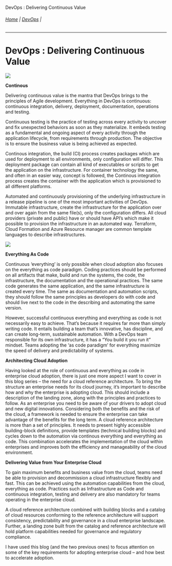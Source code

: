 DevOps :  Delivering Continuous Value  

###### [Home](https://github.com/RyKaj/Documentation/blob/master/README.md) | [DevOps](https://github.com/RyKaj/Documentation/tree/master/DevOps/README.md) |
------------

DevOps :  Delivering Continuous Value
===========================================================


![](attachments/463520991/463520995.png)
 

**Continous**

Delivering continuous value is the mantra that DevOps brings to the principles of Agile development. Everything in DevOps is continuous: continuous integration, delivery, deployment, documentation, operations and testing.

Continuous testing is the practice of testing across every activity to uncover and fix unexpected behaviors as soon as they materialize. It embeds testing as a fundamental and ongoing aspect of every activity through the application lifecycle, from requirements through production. The objective is to ensure the business value is being achieved as expected.

Continous integration, the build (CI) process creates packages which are used for deployment to all environments, only configuration will differ. This deployment package can contain all kind of executables or scripts to get the application on the infrastructure. For container technology the same, and often in an easier way, concept is followed, the Continous integration process creates the container with the application which is provisioned to all different platforms.

Automated and continuously provisioning of the underlying infrastructure in a release pipeline is one of the most important activities of DevOps. Immutable infrastructure, create the infrastructure for the application over and over again from the same file(s), only the configuration differs. All cloud providers (private and public) have or should have API’s which make it possible to provision the infrastructure in an automated way. Terraform, Cloud Formation and Azure Resource manager are common template languages to describe infrastructures.

![](https://labs.sogeti.com/wp-content/uploads/2019/10/epm-blog-3-1024x230.png)

  

**Everything As Code**

Continuous ‘everything’ is only possible when cloud adoption also focuses on the everything as code paradigm. Coding practices should be performed on all artifacts that make, build and run the systems, the code, the infrastructure, the documentation and the operational practices. The same code generates the same application, and the same infrastructure is created every time. The same as documentation and automation scripts, they should follow the same principles as developers do with code and should live next to the code in the describing and automating the same version.

However, successful continuous everything and everything as code is not necessarily easy to achieve. That’s because it requires far more than simply writing code. It entails building a team that’s innovative, has discipline, and can create long-term, sustainable automation. With a DevOps team responsible for its own infrastructure, it has a “You build it you run it” mindset. Teams adopting the ‘as code paradigm’ for everything maximize the speed of delivery and predictability of systems.

**Architecting Cloud Adoption**

Having looked at the role of continuous and everything as code in enterprise cloud adoption, there is just one more aspect I want to cover in this blog series – the need for a cloud reference architecture. To bring the structure an enterprise needs for its cloud journey, it’s important to describe how and why the enterprise is adopting cloud. This should include a description of the landing zone, along with the principles and practices to follow. As an enterprise you need to be aware of your drivers to adopt cloud and new digital innovations. Considering both the benefits and the risk of the cloud, a framework is needed to ensure the enterprise can take advantage of the benefits for the long term. A cloud reference architecture is more than a set of principles. It needs to present highly accessible building-block definitions, provide templates (technical building blocks) and cycles down to the automation via continous everything and everything as code. This combination accelerates the implementation of the cloud within enterprises and improves both the efficiency and manageability of the cloud environment.

**Delivering Value from Your Enterprise Cloud**

To gain maximum benefits and business value from the cloud, teams need be able to provision and decommission a cloud infrastructure flexibly and fast. This can be achieved using the automation capabilities from the cloud, everything as code. Practices such as Infrastructure as Code and continuous integration, testing and delivery are also mandatory for teams operating in the enterprise cloud.

A cloud reference architecture combined with building blocks and a catalog of cloud resources conforming to the reference architecture will support consistency, predictability and governance in a cloud enterprise landscape. Further, a landing zone built from the catalog and reference architecture will hold platform capabilities needed for governance and regulatory compliance.

I have used this blog (and the two previous ones) to focus attention on some of the key requirements for adopting enterprise cloud – and how best to accelerate adoption.
